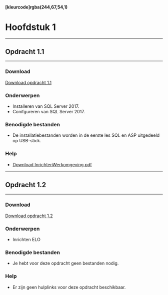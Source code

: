#### [kleurcode]rgba(244,67,54,1)

# Hoofdstuk 1

---
## Opdracht 1.1
---

### Download
<a href="https://elo.kw1c.nl/CMS/Studie/811%20ICT-Academie/811%20VakkenInhoud/%5BB.26%20SQL%5D%20SQL%20%20Databases/25187%20%C2%A0%20Applicatie-%20en%20mediaontwikkelaar/Periode%2003/Productie/02.%20Opdrachten/Hoofdstuk01/Opdracht%201.1.pdf" target="_blank">Download opdracht 1.1</a>

### Onderwerpen
*   Installeren van SQL Server 2017.
*   Conifgureren van SQL Server 2017.


### Benodigde bestanden
*   De installatiebestanden worden in de eerste les SQL en ASP uitgedeeld op USB-stick.

### Help
*   <a href="https://elo.kw1c.nl/CMS/Studie/811%20ICT-Academie/811%20VakkenInhoud/%5BB.26%20SQL%5D%20SQL%20%20Databases/25187%20%C2%A0%20Applicatie-%20en%20mediaontwikkelaar/Periode%2003/Productie/02.%20Opdrachten/Hoofdstuk01/Resources/InrichtenWerkomgeving.pdf" target="_blank">Download InrichtenWerkomgeving.pdf</a>

---
## Opdracht 1.2
---

### Download
<a href="https://elo.kw1c.nl/CMS/Studie/811%20ICT-Academie/811%20VakkenInhoud/%5BB.26%20SQL%5D%20SQL%20%20Databases/25187%20%C2%A0%20Applicatie-%20en%20mediaontwikkelaar/Periode%2003/Productie/02.%20Opdrachten/Hoofdstuk01/Opdracht%201.2.pdf" target="_blank">Download opdracht 1.2</a>

### Onderwerpen
*   Inrichten ELO

### Benodigde bestanden
*   Je hebt voor deze opdracht geen bestanden nodig.

### Help
*   Er zijn geen hulplinks voor deze opdracht beschikbaar.